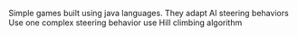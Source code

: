 Simple games built using java languages.
They adapt AI steering behaviors
Use one complex steering behavior
use Hill climbing algorithm
